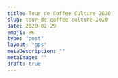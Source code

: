 ```yaml
---
title: Tour de Coffee Culture 2020
slug: tour-de-coffee-culture-2020
date: 2020-02-29
emoji: 🚲
type: "post"
layout: "gps"
metaDescription: ""
metaImage: ""
draft: true
---
```




